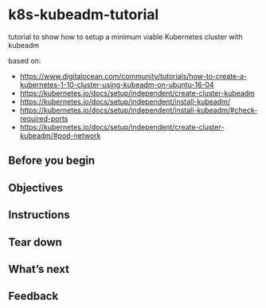 # k8s-kubeadm-tutorial
tutorial to show how to setup a minimum viable Kubernetes cluster with kubeadm

based on:
- https://www.digitalocean.com/community/tutorials/how-to-create-a-kubernetes-1-10-cluster-using-kubeadm-on-ubuntu-16-04
- https://kubernetes.io/docs/setup/independent/create-cluster-kubeadm
- https://kubernetes.io/docs/setup/independent/install-kubeadm/
- https://kubernetes.io/docs/setup/independent/install-kubeadm/#check-required-ports
- https://kubernetes.io/docs/setup/independent/create-cluster-kubeadm/#pod-network

## Before you begin

## Objectives

## Instructions

## Tear down

## What’s next

## Feedback
